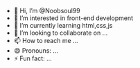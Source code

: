 - 👋 Hi, I’m @Noobsoul99
- 👀 I’m interested in front-end development
- 🌱 I’m currently learning html,css,js
- 💞️ I’m looking to collaborate on ...
- 📫 How to reach me ...
- 😄 Pronouns: ...
- ⚡ Fun fact: ...

<!---
Noobsoul99/Noobsoul99 is a ✨ special ✨ repository because its `README.md` (this file) appears on your GitHub profile.
You can click the Preview link to take a look at your changes.
--->
